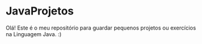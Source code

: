 # JavaProjetos

Olá! Este é o meu repositório para guardar pequenos projetos ou exercícios na Linguagem Java. :)
